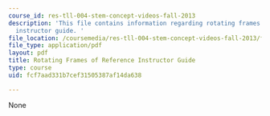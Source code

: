 ```yaml
---
course_id: res-tll-004-stem-concept-videos-fall-2013
description: 'This file contains information regarding rotating frames of reference
  instructor guide. '
file_location: /coursemedia/res-tll-004-stem-concept-videos-fall-2013/fcf7aad331b7cef31505387af14da638_MITRES_TLL-004F13_RotGuide.pdf
file_type: application/pdf
layout: pdf
title: Rotating Frames of Reference Instructor Guide
type: course
uid: fcf7aad331b7cef31505387af14da638

---
```

None